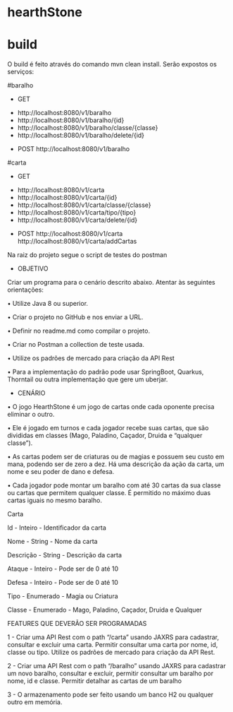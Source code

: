 # hearthStone
# build
O build é feito através do comando mvn clean install.
Serão expostos os serviços:

#baralho
- GET
* http://localhost:8080/v1/baralho
* http://localhost:8080/v1/baralho/{id}
* http://localhost:8080/v1/baralho/classe/{classe}
* http://localhost:8080/v1/baralho/delete/{id}

- POST
http://localhost:8080/v1/baralho

#carta
- GET
* http://localhost:8080/v1/carta
* http://localhost:8080/v1/carta/{id}
* http://localhost:8080/v1/carta/classe/{classe}
* http://localhost:8080/v1/carta/tipo/{tipo}
* http://localhost:8080/v1/carta/delete/{id}

- POST
http://localhost:8080/v1/carta
http://localhost:8080/v1/carta/addCartas

Na raiz do projeto segue o script de testes do postman


* OBJETIVO

Criar um programa para o cenário descrito abaixo. Atentar às seguintes orientações:

• Utilize Java 8 ou superior.

• Criar o projeto no GitHub e nos enviar a URL.

• Definir no readme.md como compilar o projeto.

• Criar no Postman a collection de teste usada.

• Utilize os padrões de mercado para criação da API Rest

• Para a implementação do padrão pode usar SpringBoot, Quarkus, Thorntail ou outra implementação que gere um uberjar.


* CENÁRIO

• O jogo HearthStone é um jogo de cartas onde cada oponente precisa eliminar o outro.

• Ele é jogado em turnos e cada jogador recebe suas cartas, que são divididas em classes (Mago, Paladino, Caçador, Druida e “qualquer classe”).

• As cartas podem ser de criaturas ou de magias e possuem seu custo em mana, podendo ser de zero a dez. Há uma descrição da ação da carta, um nome e seu poder de dano e defesa.

• Cada jogador pode montar um baralho com até 30 cartas da sua classe ou cartas que permitem qualquer classe. É permitido no máximo duas cartas iguais no mesmo baralho.

Carta

Id - Inteiro - Identificador da carta

Nome - String - Nome da carta

Descrição - String - Descrição da carta

Ataque - Inteiro - Pode ser de 0 até 10

Defesa - Inteiro - Pode ser de 0 até 10

Tipo - Enumerado - Magia ou Criatura

Classe - Enumerado - Mago, Paladino, Caçador, Druida e Qualquer


FEATURES QUE DEVERÃO SER PROGRAMADAS

1 - Criar uma API Rest com o path “/carta” usando JAXRS para cadastrar, consultar e excluir uma carta. Permitir consultar uma carta por nome, id, classe ou tipo. Utilize os padrões de mercado para criação da API Rest.

2 - Criar uma API Rest com o path “/baralho” usando JAXRS para cadastrar um novo baralho, consultar e excluir, permitir consultar um baralho por nome, id e classe. Permitir detalhar as cartas de um baralho

3 - O armazenamento pode ser feito usando um banco H2 ou qualquer outro em memória.
